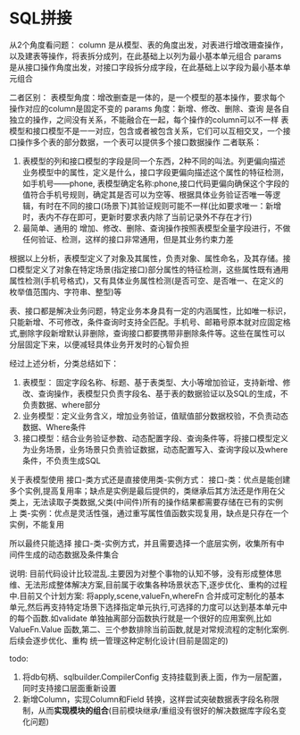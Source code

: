# SQL拼接
从2个角度看问题：
column 是从模型、表的角度出发，对表进行增改珊查操作，以及建表等操作，将表拆分成列，在此基础上以列为最小基本单元组合
params 是从接口操作角度出发，对接口字段拆分成字段，在此基础上以字段为最小基本单元组合

二者区别：
表模型角度：增改删查是一体的，是一个模型的基本操作，要求每个操作对应的column是固定不变的
params 角度：新增、修改、删除、查询 是各自独立的操作，之间没有关系，不能融合在一起，每个操作的column可以不一样
表模型和接口模型不是一一对应，包含或者被包含关系，它们可以互相交叉，一个接口操作多个表的部分数据，一个表可以提供多个接口数据操作
二者联系：
1. 表模型的列和接口模型的字段是同一个东西，2种不同的叫法。列更偏向描述业务模型中的属性，定义是什么，接口字段更偏向描述这个属性的特征检测，如手机号——phone, 表模型确定名称:phone,接口代码更偏向确保这个字段的值符合手机号规则，确定其是否可以为空等、根据具体业务验证否唯一等逻辑，有时在不同的接口(场景下)其验证规则可能不一样(比如要求唯一：新增时，表内不存在即可，更新时要求表内除了当前记录外不存在才行)
2. 最简单、通用的 增加、修改、删除、查询操作按照表模型全量字段进行，不做任何验证、检测，这样的接口非常通用，但是其业务约束力差

根据以上分析，表模型定义了对象及其属性，负责对象、属性命名，及其存储。接口模型定义了对象在特定场景(指定接口)部分属性的特征检测，这些属性既有通用属性检测(手机号格式)，又有具体业务属性检测(是否可空、是否唯一、在定义的枚举值范围内、字符串、整型)等


表、接口都是解决业务问题，特定业务本身具有一定的内涵属性，比如唯一标识，只能新增、不可修改，条件查询时支持全匹配。手机号、邮箱号原本就对应固定格式,删除字段新增默认非删除，查询接口都要携带非删除条件等。这些在属性可以分层固定下来，以便减轻具体业务开发时的心智负担

经过上述分析，分类总结如下：
1. 表模型： 固定字段名称、标题、基于表类型、大小等增加验证，支持新增、修改、查询操作，表模型只负责字段名、基于表的数据验证以及SQL的生成，不负责数据、where部分
2. 业务模型：定义业务含义，增加业务验证，值赋值部分数据校验，不负责动态数据、Where条件
2. 接口模型：结合业务验证参数、动态配置字段、查询条件等，将接口模型定义为业务场景，业务场景只负责验证数据，动态配置写入、查询字段以及where条件，不负责生成SQL



关于表模型使用 接口-类方式还是直接使用类-实例方式：
接口-类：优点是能创建多个实例,提高复用率；缺点是实例是最后提供的，类继承后其方法还是作用在父类上，无法读取子类数据,父类(中间件)所有的操作结果都需要存储在已有的实例上
类-实例：优点是灵活性强，通过重写属性值函数实现复用，缺点是只存在一个实例，不能复用

所以最终只能选择 接口-类-实例方式，并且需要选择一个底层实例，收集所有中间件生成的动态数据及条件集合

说明:
目前代码设计比较混乱.主要因为对整个事物的认知不够，没有形成整体思维、无法形成整体解决方案,目前属于收集各种场景状态下,逐步优化、重构的过程中.目前又个计划方案: 将apply,scene,valueFn,whereFn 合并成可定制化的基本单元,然后再支持特定场景下选择指定单元执行,可选择的力度可以达到基本单元中的每个函数.如validate 单独抽离部分函数执行就是一个很好的应用案例,比如ValueFn.Value 函数,第二、三个参数排除当前函数,就是对常规流程的定制化案例.后续会逐步优化、重构 统一管理这种定制化设计(目前是固定的)

todo:
1. 将db句柄、sqlbuilder.CompilerConfig 支持挂载到表上面，作为一层配置，同时支持接口层面重新设置
2. 新增Column，实现Column和Field 转换，这样尝试突破数据表字段名称限制，从而**实现模块的组合**(目前模块继承/重组没有很好的解决数据库字段名变化问题)

